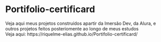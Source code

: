 # Portifolio-certificard

<div>Veja aqui meus projetos construídos apartir da Imersão Dev, da Alura, e outros projetos feitos posteriomente ao longo de meus estudos</div>
Veja aqui: https://riquelme-elias.github.io/Portifolio-certificard/
